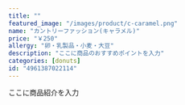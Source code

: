 ```yaml
---
title: ""
featured_image: "/images/product/c-caramel.png"
name: "カントリーファッション(キャラメル)"
price: "￥250"
allergy: "卵・乳製品・小麦・大豆"
description: "ここに商品のおすすめポイントを入力"
categories: [donuts]
id: "4961387022114"
---
```


ここに商品紹介を入力
